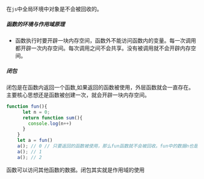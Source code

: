 在`js`中全局环境中对象是不会被回收的。



##### 函数的环境与作用域原理

* 函数执行时要开辟一块内存空间，函数外不能访问函数内的变量。每一次调用都开辟一次内存空间。每次调用之间不会共享。没有被调用就不会开辟内存空间。

#####  闭包

闭包是在函数内返回一个函数,如果返回的函数被使用，外层函数就会一直存在。主要核心思想还是函数被创建一次，就会开辟一块内存空间。

```js
function fun(){
      let n = 0;
      return function sum(){
        console.log(n++)
      }
    }
    let a = fun()
    a(); // 0 // 只要返回的函数被使用，那么fun函数就不会被回收。fun中的数据n也是被共享的
    a(); // 1
    a(); // 2
```



函数可以访问其他函数的数据。闭包其实就是作用域的使用



